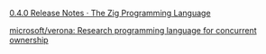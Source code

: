
[0.4.0 Release Notes · The Zig Programming Language](https://ziglang.org/download/0.4.0/release-notes.html)



[microsoft/verona: Research programming language for concurrent ownership](https://github.com/microsoft/verona)
